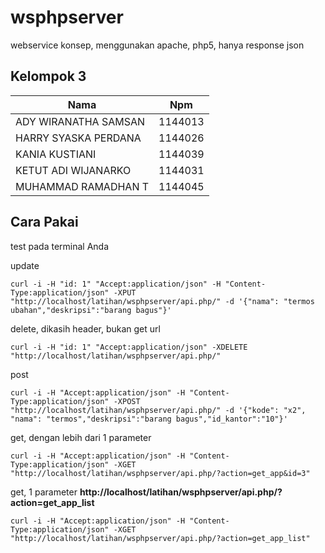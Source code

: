 # wsphpserver
webservice konsep, menggunakan apache, php5, hanya response json
## Kelompok 3
Nama | Npm
------------|--------
ADY WIRANATHA SAMSAN | 1144013
HARRY SYASKA PERDANA | 1144026
KANIA KUSTIANI | 1144039
KETUT ADI WIJANARKO | 1144031
MUHAMMAD RAMADHAN T | 1144045


Cara Pakai
----------

test pada terminal Anda

update
```
curl -i -H "id: 1" "Accept:application/json" -H "Content-Type:application/json" -XPUT "http://localhost/latihan/wsphpserver/api.php/" -d '{"nama": "termos ubahan","deskripsi":"barang bagus"}'
```

delete, dikasih header, bukan get url
```
curl -i -H "id: 1" "Accept:application/json" -XDELETE "http://localhost/latihan/wsphpserver/api.php/"
```

post
```
curl -i -H "Accept:application/json" -H "Content-Type:application/json" -XPOST "http://localhost/latihan/wsphpserver/api.php/" -d '{"kode": "x2", "nama": "termos","deskripsi":"barang bagus","id_kantor":"10"}'
```

get, dengan lebih dari 1 parameter
```
curl -i -H "Accept:application/json" -H "Content-Type:application/json" -XGET "http://localhost/latihan/wsphpserver/api.php/?action=get_app&id=3"
```

get, 1 parameter
**http://localhost/latihan/wsphpserver/api.php/?action=get_app_list**
```
curl -i -H "Accept:application/json" -H "Content-Type:application/json" -XGET "http://localhost/latihan/wsphpserver/api.php/?action=get_app_list"
```